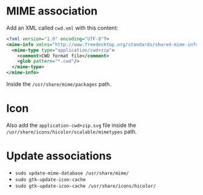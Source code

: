 # MIME association

Add an XML called `cwd.xml` with this content:

```xml
<?xml version="1.0" encoding="UTF-8"?>
<mime-info xmlns="http://www.freedesktop.org/standards/shared-mime-info">
  <mime-type type="application/cwd+zip">
    <comment>CWD format file</comment>
    <glob pattern="*.cwd"/>
  </mime-type>
</mime-info>
```

Inside the `/usr/share/mime/packages` path.

# Icon

Also add the `application-cwd+zip.svg` file inside the `/usr/share/icons/hicolor/scalable/mimetypes` path.

# Update associations

- `sudo update-mime-database /usr/share/mime/`
- `sudo gtk-update-icon-cache`
- `sudo gtk-update-icon-cache /usr/share/icons/hicolor/`
